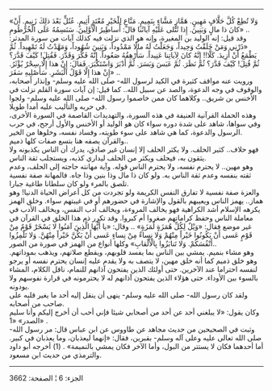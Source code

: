 ------------------------------------------------------------------------

«وَلا تُطِعْ كُلَّ حَلَّافٍ مَهِينٍ. هَمَّازٍ مَشَّاءٍ بِنَمِيمٍ. مَنَّاعٍ لِلْخَيْرِ مُعْتَدٍ أَثِيمٍ. عُتُلٍّ بَعْدَ
ذلِكَ زَنِيمٍ. أَنْ كانَ ذا مالٍ وَبَنِينَ. إِذا تُتْلى عَلَيْهِ آياتُنا قالَ: أَساطِيرُ الْأَوَّلِينَ.
سَنَسِمُهُ عَلَى الْخُرْطُومِ» ..  
وقد قيل: إنه الوليد بن المغيرة، وإنه هو الذي نزلت فيه كذلك آيات من سورة
المدثر: «ذَرْنِي وَمَنْ خَلَقْتُ وَحِيداً، وَجَعَلْتُ لَهُ مالًا مَمْدُوداً، وَبَنِينَ شُهُوداً، وَمَهَّدْتُ
لَهُ تَمْهِيداً. ثُمَّ يَطْمَعُ أَنْ أَزِيدَ. كَلَّا!! إِنَّهُ كانَ لِآياتِنا عَنِيداً. سَأُرْهِقُهُ صَعُوداً.
إِنَّهُ فَكَّرَ وَقَدَّرَ. فَقُتِلَ! كَيْفَ قَدَّرَ؟ ثُمَّ قُتِلَ! كَيْفَ قَدَّرَ؟ ثُمَّ نَظَرَ. ثُمَّ عَبَسَ وَبَسَرَ. ثُمَّ
أَدْبَرَ وَاسْتَكْبَرَ. فَقالَ: إِنْ هذا إِلَّا سِحْرٌ يُؤْثَرُ. إِنْ هذا إِلَّا قَوْلُ الْبَشَرِ. سَأُصْلِيهِ
سَقَرَ» ..  
ورويت عنه مواقف كثيرة في الكيد لرسول الله- صلى الله عليه وسلم- وإنذار
أصحابه، والوقوف في وجه الدعوة، والصد عن سبيل الله.. كما قيل: إن آيات
سورة القلم نزلت في الأخنس بن شريق.. وكلاهما كان ممن خاصموا رسول الله-
صلى الله عليه وسلم- ولجوا في حربه والتأليب عليه أمدا طويلا.  
وهذه الحملة القرآنية العنيفة في هذه السورة، والتهديدات القاصمة في السورة
الأخرى، وفي سواها، شاهد على شدة دوره سواء كان هو الوليد أو الأخنس والأول
أرجح، في حرب الرسول والدعوة، كما هي شاهد على سوء طويته، وفساد نفسه،
وخلوها من الخير.  
والقرآن يصفه هنا بتسع صفات كلها ذميم..  
فهو حلاف.. كثير الحلف. ولا يكثر الحلف إلا إنسان غير صادق، يدرك أن الناس
يكذبونه ولا يثقون به، فيحلف ويكثر من الحلف ليداري كذبه، ويستجلب ثقة
الناس.  
وهو مهين.. لا يحترم نفسه، ولا يحترم الناس قوله. وآية مهانته حاجته إلى
الحلف، وعدم ثقته بنفسه وعدم ثقة الناس به. ولو كان ذا مال وذا بنين وذا
جاه. فالمهانة صفة نفسية تلصق بالمرء ولو كان سلطانا طاغية جبارا.  
والعزة صفة نفسية لا تفارق النفس الكريمة ولو تجردت من كل أعراض الحياة
الدنيا! وهو هماز.. يهمز الناس ويعيبهم بالقول والإشارة في حضورهم أو في
غيبتهم سواء. وخلق الهمز يكرهه الإسلام أشد الكراهية فهو يخالف المروءة،
ويخالف أدب النفس، ويخالف الأدب في معاملة الناس وحفظ كراماتهم صغروا أم
كبروا. وقد تكرر ذم هذا الخلق في القرآن في غير موضع فقال: «وَيْلٌ لِكُلِّ هُمَزَةٍ
لُمَزَةٍ» .. وقال: «يا أَيُّهَا الَّذِينَ آمَنُوا لا يَسْخَرْ قَوْمٌ مِنْ قَوْمٍ عَسى أَنْ يَكُونُوا
خَيْراً مِنْهُمْ وَلا نِساءٌ مِنْ نِساءٍ عَسى أَنْ يَكُنَّ خَيْراً مِنْهُنَّ. وَلا تَلْمِزُوا أَنْفُسَكُمْ. وَلا
تَنابَزُوا بِالْأَلْقابِ» وكلها أنواع من الهمز في صورة من الصور..  
وهو مشاء بنميم. يمشي بين الناس بما يفسد قلوبهم، ويقطع صلاتهم، ويذهب
بموداتهم. وهو خلق ذميم كما أنه خلق مهين، لا يتصف به ولا يقدم عليه إنسان
يحترم نفسه أو يرجو لنفسه احتراما عند الآخرين. حتى أولئك الذين يفتحون
آذانهم للنمام، ناقل الكلام، المشاء بالسوء بين الأوداء. حتى هؤلاء الذين
يفتحون آذانهم له لا يحترمونه في قرارة نفوسهم ولا يودونه.  
ولقد كان رسول الله- صلى الله عليه وسلم- ينهى أن ينقل إليه أحد ما يغير
قلبه على صاحب من أصحابه.  
وكان يقول: «لا يبلغني أحد عن أحد من أصحابي شيئا فإني أحب أن أخرج إليكم
وأنا سليم الصدر» «1» .  
وثبت في الصحيحين من حديث مجاهد عن طاووس عن ابن عباس قال: مر رسول الله-
صلى الله تعالى عليه وعلى آله وسلم- بقبرين، فقال: «إنهما ليعذبان، وما
يعذبان في كبير. أما أحدهما فكان لا يستتر من البول، وأما الآخر فكان يمشي
بالنميمة» . (1) أخرجه أبو داود والترمذي من حديث ابن مسعود.

------------------------------------------------------------------------

الجزء: 6 ¦ الصفحة: 3662

